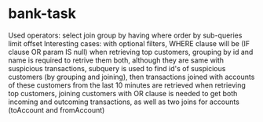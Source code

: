 # bank-task
Used operators:
	select
	join
	group by
	having
	where
	order by
	sub-queries
	limit
	offset
Interesting cases:
	with optional filters, WHERE clause will be (IF clause OR param IS null)
	when retrieving top customers, grouping by id and name is required to retrive them both, although they are same
	with suspicious transactions, subquery is used to find id's of suspicious customers (by grouping and joining), then transactions joined with accounts of these customers from the last 10 minutes are retrieved
	when retrieving top customers, joining customers with OR clause is needed to get both incoming and outcoming transactions, as well as two joins for accounts (toAccount and fromAccount)